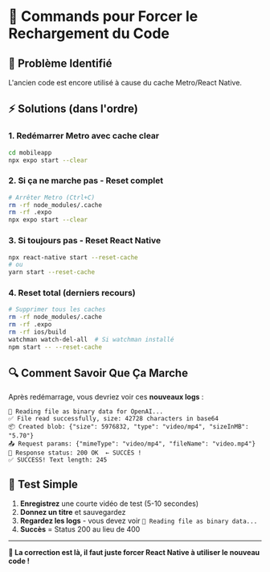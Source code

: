 # 🔄 Commands pour Forcer le Rechargement du Code

## 🚨 **Problème Identifié**
L'ancien code est encore utilisé à cause du cache Metro/React Native.

## ⚡ **Solutions (dans l'ordre)**

### 1. **Redémarrer Metro avec cache clear**
```bash
cd mobileapp
npx expo start --clear
```

### 2. **Si ça ne marche pas - Reset complet**
```bash
# Arrêter Metro (Ctrl+C)
rm -rf node_modules/.cache
rm -rf .expo
npx expo start --clear
```

### 3. **Si toujours pas - Reset React Native**
```bash
npx react-native start --reset-cache
# ou
yarn start --reset-cache
```

### 4. **Reset total (derniers recours)**
```bash
# Supprimer tous les caches
rm -rf node_modules/.cache
rm -rf .expo
rm -rf ios/build
watchman watch-del-all  # Si watchman installé
npm start -- --reset-cache
```

## 🔍 **Comment Savoir Que Ça Marche**

Après redémarrage, vous devriez voir ces **nouveaux logs** :

```
📁 Reading file as binary data for OpenAI...
✅ File read successfully, size: 42728 characters in base64
📦 Created blob: {"size": 5976832, "type": "video/mp4", "sizeInMB": "5.70"}
📤 Request params: {"mimeType": "video/mp4", "fileName": "video.mp4"}
📨 Response status: 200 OK  ← SUCCÈS !
✅ SUCCESS! Text length: 245
```

## 🎯 **Test Simple**

1. **Enregistrez** une courte vidéo de test (5-10 secondes)
2. **Donnez un titre** et sauvegardez
3. **Regardez les logs** - vous devez voir `📁 Reading file as binary data...`
4. **Succès** = Status 200 au lieu de 400

---

**🚀 La correction est là, il faut juste forcer React Native à utiliser le nouveau code !**